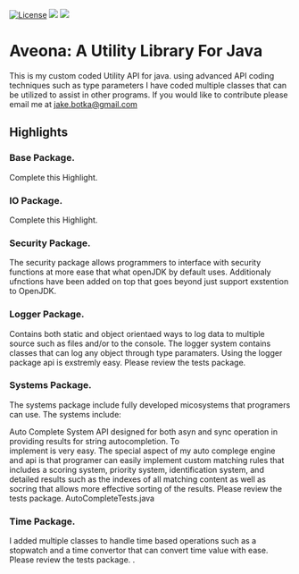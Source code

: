 
[![License](https://img.shields.io/badge/License-Apache%202.0-blue.svg)](https://opensource.org/licenses/Apache-2.0)
![](https://tokei.rs/b1/github/JakeB1998/aveona-utility-library?category=code)
![](https://tokei.rs/b1/github/JakeB1998/aveona-utility-library?category=files)

# Aveona: A Utility Library For Java
This is my custom coded Utility API for java. using advanced API coding techniques such as type parameters I have coded multiple classes that can be utilized to assist in other programs. If you would like to contribute please email me at jake.botka@gmail.com

## Highlights

### Base Package.
Complete this Highlight.

### IO Package.
Complete this Highlight.

### Security Package.

The security package allows programmers to interface with security functions at more ease that what openJDK by default uses. Additionaly ufnctions have been added on top that goes beyond just support exstention to OpenJDK. 

### Logger Package.

Contains both static and object orientaed ways to log data to multiple source such as files and/or to the console. The logger system contains classes that can log any object through type paramaters. Using the logger package api is exstremly easy. Please review the tests package.

### Systems Package.

The systems package include fully developed micosystems that programers can use. 
The systems include:

Auto Complete System API designed for both asyn and sync operation in providing results for string autocompletion. To       
implement is very easy. The special aspect of my auto complege engine and api is that programer can easily implement custom matching rules that includes a scoring system, priority system, identification system, and detailed results such as the indexes of all matching content as well as socring that allows more effective sorting of the results. Please review the tests package. AutoCompleteTests.java


### Time Package.

I added multiple classes to handle time based operations such as a stopwatch and a time convertor that can convert time value with ease. Please review the tests package.
.

